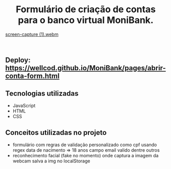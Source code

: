 

<h1 align="center">Formulário de criação de contas para o banco virtual MoniBank.</h1>

[screen-capture (1).webm](https://user-images.githubusercontent.com/7384901/207641621-8966c7f1-0d3c-4d4c-bb1c-037eb44b68da.webm)

</br>

## Deploy: https://wellcod.github.io/MoniBank/pages/abrir-conta-form.html

## Tecnologias utilizadas
* JavaScript
* HTML
* CSS

## Conceitos utilizadas no projeto
 * formulário com regras de validação personalizado como cpf usando regex data de nacimento => 18 anos campo email valido dentre outros
 * reconhecimento facial (fake no momento) onde captura a imagem da webcam salva a img no localStorage
